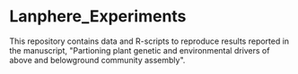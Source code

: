 # Lanphere_Experiments
This repository contains data and R-scripts to reproduce results reported in the manuscript, "Partioning plant genetic and environmental drivers of above and belowground community assembly". 

